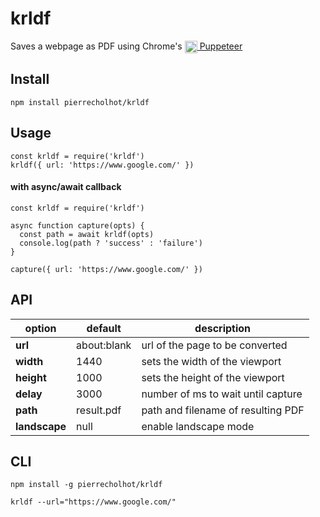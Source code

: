 # krldf

Saves a webpage as PDF using Chrome's <a href="https://github.com/GoogleChrome/puppeteer"><img src="https://user-images.githubusercontent.com/10379601/29446482-04f7036a-841f-11e7-9872-91d1fc2ea683.png" height="20" align="top" /> Puppeteer</a>

## Install

```
npm install pierrecholhot/krldf
```

## Usage

```
const krldf = require('krldf')
krldf({ url: 'https://www.google.com/' })
```

#### with async/await callback

    const krldf = require('krldf')

    async function capture(opts) {
      const path = await krldf(opts)
      console.log(path ? 'success' : 'failure')
    }

    capture({ url: 'https://www.google.com/' })


## API

option | default | description
-------|---------|------------
**url** | about:blank | url of the page to be converted
**width** | 1440 | sets the width of the viewport
**height** | 1000 | sets the height of the viewport
**delay** | 3000 | number of ms to wait until capture
**path** | result.pdf | path and filename of resulting PDF
**landscape** | null | enable landscape mode


## CLI

```
npm install -g pierrecholhot/krldf
```

```
krldf --url="https://www.google.com/"
```
